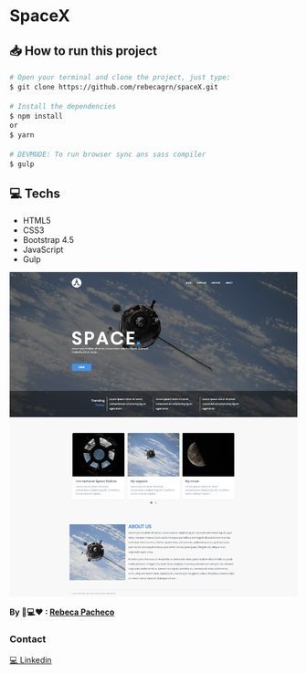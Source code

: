 # SpaceX

## 📥 How to run this project

```bash
# Open your terminal and clone the project, just type:
$ git clone https://github.com/rebecagrn/spaceX.git

# Install the dependencies
$ npm install
or
$ yarn

# DEVMODE: To run browser sync ans sass compiler
$ gulp

```

## 💻 Techs

- HTML5
- CSS3
- Bootstrap 4.5
- JavaScript
- Gulp

![](/print-spacex.png)

**By 📱💻❤ : [Rebeca Pacheco](https://rebecag.com/)**

### Contact
[💻 Linkedin](https://www.linkedin.com/in/rebecagrn/)